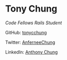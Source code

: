 # Tony Chung
_Code Fellows Rails Student_

GitHub: [tonycchung](http://github.com/tonycchung)

Twitter: [AnferneeChung](http://twitter.com/anferneechung)

LinkedIn: [Anthony Chung](http://linkedin.com/in/chunganthony)
